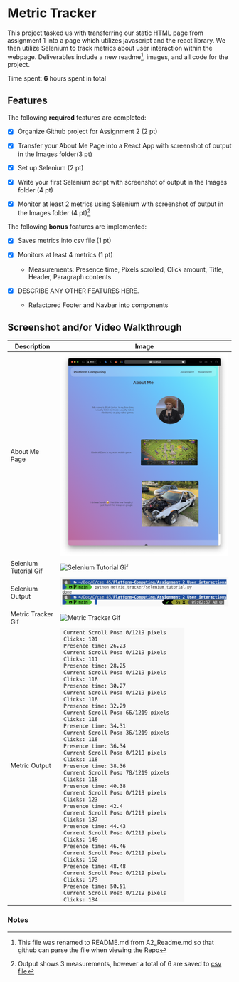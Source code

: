 
# Metric Tracker

This project tasked us with transferring our static HTML page from assignment 1 into a page which utilizes javascript and the react library. We then utilize Selenium to track metrics about user interaction within the webpage. Deliverables include a new readme[^1], images, and all code for the project.

Time spent: **6** hours spent in total

## Features

The following **required** features are completed:

- [X] Organize Github project for Assignment 2 (2 pt)
- [X] Transfer your About Me Page into a React App with screenshot of output in the Images folder(3 pt)
- [X] Set up Selenium (2 pt)
- [X] Write your first Selenium script with screenshot of output in the Images folder (4 pt)
- [X] Monitor at least 2 metrics using Selenium with screenshot of output in the Images folder (4 pt)[^2]


The following **bonus** features are implemented:

- [X] Saves metrics into csv file (1 pt)
- [X] Monitors at least 4 metrics (1 pt)
    - Measurements: Presence time, Pixels scrolled, Click amount, Title, Header, Paragraph contents

- [X] DESCRIBE ANY OTHER FEATURES HERE.
    - Refactored Footer and Navbar into components

## Screenshot and/or Video Walkthrough
| Description | Image |
| --- | --- |
| About Me Page | ![About Me on React](https://github.com/elijahlarios/Platform-Computing/blob/main/Assignment_2_User_interactions/Images/About_me_on_React.png) |
| Selenium Tutorial Gif | ![Selenium Tutorial Gif](https://github.com/elijahlarios/Platform-Computing/blob/main/Assignment_2_User_interactions/Images/Readme_Gifs/Selenium_tutorial.gif) |
| Selenium Output | ![Selenium Output](https://github.com/elijahlarios/Platform-Computing/blob/main/Assignment_2_User_interactions/Images/selenium_tutorial_output.png) |
| Metric Tracker Gif | ![Metric Tracker Gif](https://github.com/elijahlarios/Platform-Computing/blob/main/Assignment_2_User_interactions/Images/Readme_Gifs/metric_tracker.gif) |
| Metric Output | ![Metric Output](https://github.com/elijahlarios/Platform-Computing/blob/main/Assignment_2_User_interactions/Images/metric_tracker_output.png) |

### Notes
[^1]: This file was renamed to README.md from A2_Readme.md so that github can parse the file when viewing the Repo
[^2]: Output shows 3 measurements, however a total of 6 are saved to [csv file](https://github.com/elijahlarios/Platform-Computing/blob/main/Assignment_2_User_interactions/metric_tracker/metrics.csv)

